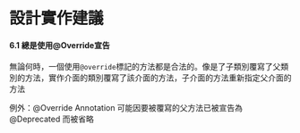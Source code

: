 # 設計實作建議

#### **6.1 總是使用@Override宣告**

無論何時，一個使用```@override```標記的方法都是合法的。像是了子類別覆寫了父類別的方法，實作介面的類別覆寫了該介面的方法，子介面的方法重新指定父介面的方法

例外：@Override Annotation 可能因要被覆寫的父方法已被宣告為 @Deprecated 而被省略